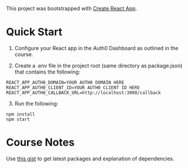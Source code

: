 This project was bootstrapped with [Create React App](https://github.com/facebook/create-react-app).

# Quick Start

1. Configure your React app in the Auth0 Dashboard as outlined in the course.

2. Create a .env file in the project root (same directory as package.json) that contains the following:

```
REACT_APP_AUTH0_DOMAIN=YOUR AUTH0 DOMAIN HERE
REACT_APP_AUTH0_CLIENT_ID=YOUR AUTH0 CLIENT ID HERE
REACT_APP_AUTH0_CALLBACK_URL=http://localhost:3000/callback
```

3. Run the following:

```
npm install
npm start
```

# Course Notes

Use [this gist](https://gist.github.com/coryhouse/cec91ea33f950dfdf7b76569f9f7a239) to get latest packages and explanation of dependencies.
